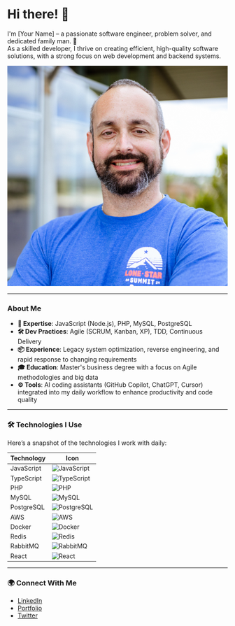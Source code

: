 # Hi there! 👋

I'm [Your Name] – a passionate software engineer, problem solver, and dedicated family man. 🚀  
As a skilled developer, I thrive on creating efficient, high-quality software solutions, with a strong focus on web development and backend systems.

![Headshot](headshot.png)

---

### About Me
- **🌟 Expertise**: JavaScript (Node.js), PHP, MySQL, PostgreSQL  
- **🛠️ Dev Practices**: Agile (SCRUM, Kanban, XP), TDD, Continuous Delivery  
- **📦 Experience**: Legacy system optimization, reverse engineering, and rapid response to changing requirements  
- **🎓 Education**: Master's business degree with a focus on Agile methodologies and big data  
- **⚙️ Tools**: AI coding assistants (GitHub Copilot, ChatGPT, Cursor) integrated into my daily workflow to enhance productivity and code quality

---

### 🛠️ Technologies I Use

Here’s a snapshot of the technologies I work with daily:

| Technology   | Icon       |
|--------------|------------|
| JavaScript   | ![JavaScript](https://img.icons8.com/color/48/000000/javascript.png) |
| TypeScript   | ![TypeScript](https://img.icons8.com/color/48/000000/typescript.png) |
| PHP          | ![PHP](https://img.icons8.com/officel/48/000000/php-logo.png) |
| MySQL        | ![MySQL](https://img.icons8.com/color/48/000000/mysql-logo.png) |
| PostgreSQL   | ![PostgreSQL](https://img.icons8.com/color/48/000000/postgresql.png) |
| AWS          | ![AWS](https://img.icons8.com/color/48/000000/amazon-web-services.png) |
| Docker       | ![Docker](https://img.icons8.com/color/48/000000/docker.png) |
| Redis        | ![Redis](https://img.icons8.com/color/48/000000/redis.png) |
| RabbitMQ     | ![RabbitMQ](https://img.icons8.com/color/48/000000/rabbitmq.png) |
| React        | ![React](https://img.icons8.com/color/48/000000/react-native.png) |

---

### 🌍 Connect With Me

- [LinkedIn](https://linkedin.com/in/yourprofile)  
- [Portfolio](https://yourportfolio.com)  
- [Twitter](https://twitter.com/yourhandle)

